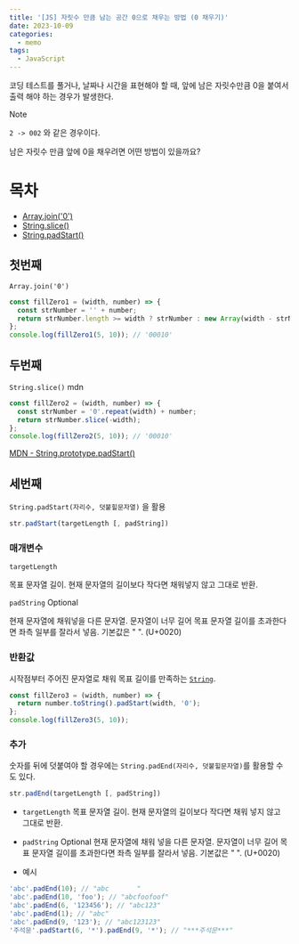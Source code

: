 ```yaml
---
title: '[JS] 자릿수 만큼 남는 공간 0으로 채우는 방법 (0 채우기)'
date: 2023-10-09
categories:
  - memo
tags:
  - JavaScript
---
```


코딩 테스트를 풀거나, 날짜나 시간을 표현해야 할 때, 앞에 남은 자릿수만큼 0을 붙여서 출력 해야 하는 경우가 발생한다.

> [!NOTE]
>
> `2 -> 002` 와 같은 경우이다.

남은 자릿수 만큼 앞에 0을 채우려면 어떤 방법이 있을까요?

# 목차

- [Array.join('0')](#첫번째)
- [String.slice()](#두번째)
- [String.padStart()](#세번째)

## 첫번째

`Array.join('0')`

```js
const fillZero1 = (width, number) => {
  const strNumber = '' + number;
  return strNumber.length >= width ? strNumber : new Array(width - strNumber.length + 1).join('0') + strNumber;
};
console.log(fillZero1(5, 10)); // '00010'
```

## 두번째

`String.slice()` mdn

```js
const fillZero2 = (width, number) => {
  const strNumber = '0'.repeat(width) + number;
  return strNumber.slice(-width);
};
console.log(fillZero2(5, 10)); // '00010'
```

[MDN - String.prototype.padStart()](https://developer.mozilla.org/ko/docs/Web/JavaScript/Reference/Global_Objects/String/padStart)

## 세번째

`String.padStart(자리수, 덧붙힐문자열)` 을 활용

```js
str.padStart(targetLength [, padString])
```

### 매개변수

`targetLength`

목표 문자열 길이. 현재 문자열의 길이보다 작다면 채워넣지 않고 그대로 반환.

`padString` Optional

현재 문자열에 채워넣을 다른 문자열. 문자열이 너무 길어 목표 문자열 길이를 초과한다면 좌측 일부를 잘라서 넣음. 기본값은 " ". (U+0020)

### 반환값

시작점부터 주어진 문자열로 채워 목표 길이를 만족하는 [`String`](https://developer.mozilla.org/ko/docs/Web/JavaScript/Reference/Global_Objects/String).

```js
const fillZero3 = (width, number) => {
  return number.toString().padStart(width, '0');
};
console.log(fillZero3(5, 10));
```

### 추가

숫자를 뒤에 덧붙여야 할 경우에는 `String.padEnd(자리수, 덧붙힐문자열)`를 활용할 수도 있다.

```js
str.padEnd(targetLength [, padString])
```

- `targetLength` 목표 문자열 길이. 현재 문자열의 길이보다 작다면 채워 넣지 않고 그대로 반환.

- `padString` Optional 현재 문자열에 채워 넣을 다른 문자열. 문자열이 너무 길어 목표 문자열 길이를 초과한다면 좌측 일부를 잘라서 넣음. 기본값은 " ". (U+0020)

- 예시

```js
'abc'.padEnd(10); // "abc       "
'abc'.padEnd(10, 'foo'); // "abcfoofoof"
'abc'.padEnd(6, '123456'); // "abc123"
'abc'.padEnd(1); // "abc"
'abc'.padEnd(9, '123'); // "abc123123"
'주석문'.padStart(6, '*').padEnd(9, '*'); // "***주석문***"
```
